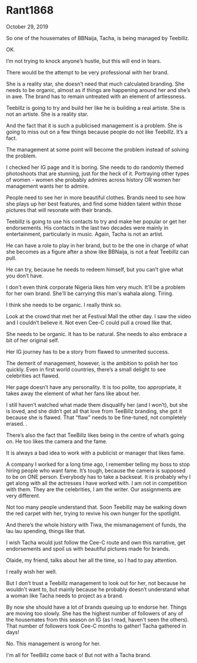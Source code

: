 # Rant1868



October 29, 2019

So one of the housemates of BBNaija, Tacha, is being managed by Teebillz.

OK.

I’m not trying to knock anyone’s hustle, but this will end in tears.

There would be the attempt to be very professional with her brand.

She is a reality star, she doesn’t need that much calculated branding. She needs to be organic, almost as if things are happening around her and she’s in awe. The brand has to remain untreated with an element of artlessness.

Teebillz is going to try and build her like he is building a real artiste. She is not an artiste. She is a reality star.

And the fact that it is such a publicised management is a problem. She is going to miss out on a few things because people do not like Teebillz. It’s a fact.

The management at some point will become the problem instead of solving the problem.

I checked her IG page and it is boring. She needs to do randomly themed photoshoots that are stunning, just for the heck of it. Portraying other types of women - women she probably admires across history OR women her management wants her to admire.

People need to see her in more beautiful clothes. Brands need to see how she plays up her best features, and find some hidden talent within those pictures that will resonate with their brands.

Teebillz is going to use his contacts to try and make her popular or get her endorsements. His contacts in the last two decades were mainly in entertainment, particularly in music. Again, Tacha is not an artist.

He can have a role to play in her brand, but to be the one in charge of what she becomes as a figure after a show like BBNaija, is not a feat Teebillz can pull.

He can try, because he needs to redeem himself, but you can’t give what you don’t have.

I don't even think corporate Nigeria likes him very much. It'll be a problem for her own brand. She'll be carrying this man's wahala along. Tiring.

I think she needs to be organic. I really think so.

Look at the crowd that met her at Festival Mall the other day. I saw the video and I couldn’t believe it. Not even Cee-C could pull a crowd like that. 

She needs to be organic. It has to be natural. She needs to also embrace a bit of her original self. 

Her IG journey has to be a story from flawed to unmerited success.

The demerit of management, however, is the ambition to polish her too quickly. Even in first world countries, there’s a small delight to see celebrities act flawed.

Her page doesn’t have any personality. It is too polite, too appropriate, it takes away the element of what her fans like about her.

I still haven’t watched what made them disqualify her (and I won’t), but she is loved, and she didn’t get all that love from TeeBillz branding, she got it because she is flawed. That “flaw” needs to be fine-tuned, not completely erased.
.

There’s also the fact that TeeBillz likes being in the centre of what’s going on. He too likes the camera and the fame.

It is always a bad idea to work with a publicist or manager that likes fame.

A company I worked for a long time ago, I remember telling my boss to stop hiring people who want fame. It’s tough, because the camera is supposed to be on ONE person. Everybody has to take a backseat. It is probably why I get along with all the actresses I have worked with. I am not in competition with them. They are the celebrities, I am the writer. Our assignments are very different.

Not too many people understand that. Soon Teebillz may be walking down the red carpet with her, trying to revive his own hunger for the spotlight.

And there’s the whole history with Tiwa, the mismanagement of funds, the lau lau spending, things like that.

I wish Tacha would just follow the Cee-C route and own this narrative, get endorsements and spoil us with beautiful pictures made for brands.

Olaide, my friend, talks about her all the time, so I had to pay attention.

I really wish her well.

But I don’t trust a Teebillz management to look out for her, not because he wouldn't want to, but mainly because he probably doesn’t understand what a woman like Tacha needs to project as a brand.

By now she should have a lot of brands queuing up to endorse her. Things are moving too slowly. She has the highest number of followers of any of the housemates from this season on IG (as I read, haven't seen the others). 
That number of followers took Cee-C months to gather! Tacha gathered in days!

No. This management is wrong for her.

I'm all for TeeBillz come back o! But not with a Tacha brand.